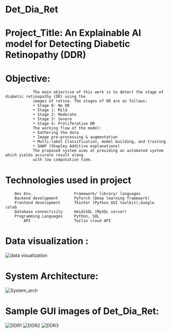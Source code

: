 # Det_Dia_Ret
# Project_Title: An Explainable AI model for Detecting Diabetic Retinopathy (DDR)
# Objective: 
                The main objective of this work is to detect the stage of diabetic retinopathy (DR) using the
                images of retina. The stages of DR are as follows:
                • Stage 0: No DR
                • Stage 1: Mild
                • Stage 2: Moderate
                • Stage 3: Severe
                • Stage 4: Proliferative DR
                The working flow of the model:
                • Gathering the data
                • Image pre-processing & augmentation
                • Multi-label Classification, model building, and training
                • SHAP (Shapley Additive explanations)
                The proposed system aims at providing an automated system which yields accurate result along
                with low computation time.
                
# Technologies used in project

        Dev Env.	              Framework/ library/ languages
        Backend development	      PyTorch (Deep learning framework)
        Frontend development	  Tkinter (Python GUI toolkit),Google colab
        Database connectivity	  HeidiSQL (MySQL server)
        Programming Languages	  Python, SQL
            API	                  Twilio cloud API


# Data visualization :


![data visualization](https://user-images.githubusercontent.com/91202471/178436331-fd2f3472-0115-4a77-a976-91ece8b6ec13.png)


# System Architecture:

![System_arch](https://user-images.githubusercontent.com/91202471/178436164-f54d8088-dabe-4438-8011-e91c66e2d4ef.png)



# Sample GUI images of Det_Dia_Ret:


![DDR1](https://user-images.githubusercontent.com/91202471/178436989-efeb47ce-b8c3-4b55-9d55-1627594de367.png)
![DDR2](https://user-images.githubusercontent.com/91202471/178437014-b6d23b9f-3832-47f1-be05-45c0180579a7.png)
![DDR3](https://user-images.githubusercontent.com/91202471/178437072-936f9b6c-af29-4132-ae78-81edc74f50e4.png)




